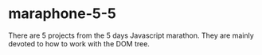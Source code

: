 # maraphone-5-5
There are 5 projects from the 5 days Javascript marathon. They are mainly devoted to how to work with the DOM tree.
